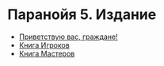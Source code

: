 # Паранойя 5. Издание

* [Приветствую вас, граждане!](%D0%9F%D1%80%D0%B8%D0%B2%D0%B5%D1%82%D1%81%D1%82%D0%B2%D1%83%D1%8E%2C%20%D0%B3%D1%80%D0%B0%D0%B6%D0%B4%D0%B0%D0%BD%D0%B5.md)
* [Книга Игроков](./%D0%9A%D0%BD%D0%B8%D0%B3%D0%B0%20%D0%98%D0%B3%D1%80%D0%BE%D0%BA%D0%BE%D0%B2/index.md)
* [Книга Мастеров](./%D0%9A%D0%BD%D0%B8%D0%B3%D0%B0%20%D0%9C%D0%B0%D1%81%D1%82%D0%B5%D1%80%D0%BE%D0%B2/index.md)
